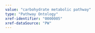 ```yaml
---
value: "carbohydrate metabolic pathway"
type: "Pathway Ontology"
xref-identifier: "0000005"
xref-dataSource: "PW"
---
```

